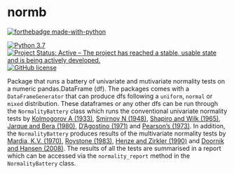 # normb
[![forthebadge made-with-python](http://ForTheBadge.com/images/badges/made-with-python.svg)](https://www.python.org/)

[![Python 3.7](https://img.shields.io/badge/python-3.7-blue.svg)](https://www.python.org/downloads/release/python-370/)
[![Project Status: Active – The project has reached a stable, usable state and is being actively developed.](https://www.repostatus.org/badges/latest/active.svg)](https://www.repostatus.org/#active)
[![GitHub license](https://img.shields.io/github/license/Naereen/StrapDown.js.svg)](https://github.com/Naereen/StrapDown.js/blob/master/LICENSE)

Package that runs a battery of univariate and mutivariate normality tests on a numeric pandas.DataFrame (df). The packages comes with a `DataFrameGenerator` that can produce dfs following a `uniform`, `normal` or `mixed` distribution. These dataframes or any other dfs can be run through the `NormalityBattery` class which runs the conventional univariate normality tests by [Kolmogorov A (1933)](https://ci.nii.ac.jp/naid/10010480527/), [Smirnov N (1948)](https://www.jstor.org/stable/2236278?seq=1#page_scan_tab_contents), [Shapiro and Wilk (1965)](https://www.jstor.org/stable/2333709?seq=1#page_scan_tab_contents), [Jarque and Bera (1980)](https://www.sciencedirect.com/science/article/pii/0165176580900245), [D’Agostino (1971)](https://www.jstor.org/stable/2334522) and [Pearson’s (1973)](https://www.jstor.org/stable/2335012?seq=1#page_scan_tab_contents). In addition, the `NormalityBattery` produces results of the multivariate normality tests by [Mardia, K.V. (1970)](https://www.jstor.org/stable/2334770?seq=1#page_scan_tab_contents), [Roystone (1983)](https://www.jstor.org/stable/2347291?seq=1#page_scan_tab_contents), [Henze and Zirkler (1990)](https://www.tandfonline.com/doi/abs/10.1080/03610929008830400) and [Doornik and Hansen (2008)](https://onlinelibrary.wiley.com/doi/abs/10.1111/j.1468-0084.2008.00537.x). The results of all the tests are summarised in a report which can be accessed via the `normality_report` method in the `NormalityBattery` class. 
